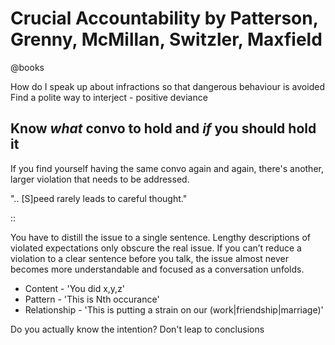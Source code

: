 # Crucial Accountability by Patterson, Grenny, McMillan, Switzler, Maxfield
@books

How do I speak up about infractions so that dangerous behaviour is avoided
Find a polite way to interject - positive deviance

Know *what* convo to hold and *if* you should hold it
-----------------------------------------------------

If you find yourself having the same convo again and again, there's another, larger violation that needs to be addressed.

".. [S]peed rarely leads to careful thought."

::

  You have to distill the issue to a single sentence. Lengthy descriptions of
  violated expectations only obscure the real issue. If you can’t reduce a
  violation to a clear sentence before you talk, the issue almost never becomes
  more understandable and focused as a conversation unfolds.


* Content - 'You did x,y,z'
* Pattern - 'This is Nth occurance'
* Relationship - 'This is putting a strain on our (work|friendship|marriage)'


Do you actually know the intention? Don't leap to conclusions

